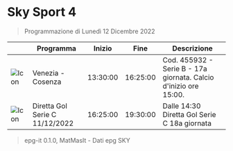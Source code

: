 # Sky Sport 4
> Programmazione di Lunedì 12 Dicembre 2022

||Programma|Inizio|Fine|Descrizione|
|---|---|---|---|---|
|![Icon](https://guidatv.sky.it/uuid/992352ee-115e-4d1d-b1d1-556954c7a010/cover?md5ChecksumParam=2b0500b15f08b78311a35b940cb07ef0)|Venezia - Cosenza|13:30:00|16:25:00|Cod. 455932 - Serie B - 17a giornata. Calcio d&#039;inizio ore 15:00.
|![Icon](https://guidatv.sky.it/uuid/772e3e7c-0508-4739-b6fa-bfcc0cd43159/cover?md5ChecksumParam=055d4ef3cf5bf61a31c35855debfa069)|Diretta Gol Serie C 11/12/2022|16:25:00|19:30:00|Dalle 14:30 Diretta Gol Serie C 18a giornata



 > epg-it 0.1.0, MatMasIt - Dati epg SKY